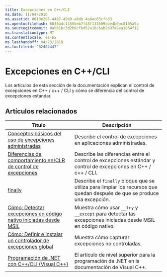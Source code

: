 ```yaml
---
title: Excepciones en C++/CLI
ms.date: 11/04/2016
ms.assetid: 0010e205-4487-49a9-a8db-4a8ec63cfc83
ms.openlocfilehash: 6036a4c1155beb7f45f133609cbe4b0ac8105a9a
ms.sourcegitcommit: 0ab61bc3d2b6cfbd52a16c6ab2b97a8ea1864f12
ms.translationtype: MT
ms.contentlocale: es-ES
ms.lasthandoff: 04/23/2019
ms.locfileid: "62404447"
---
```

# <a name="exceptions-in-ccli"></a>Excepciones en C++/CLI

Los artículos de esta sección de la documentación explican el control de excepciones en C++ / c++ / CLI y cómo se diferencia del control de excepciones estándar.

## <a name="related-articles"></a>Artículos relacionados

|Título|Descripción|
|-----------|-----------------|
|[Conceptos básicos del uso de excepciones administradas](../dotnet/basic-concepts-in-using-managed-exceptions.md)|Describe el control de excepciones en aplicaciones administradas.|
|[Diferencias de comportamiento en/CLR de control de excepciones](../dotnet/differences-in-exception-handling-behavior-under-clr.md)|Describe las diferencias entre el control de excepciones estándar y control de excepciones en C++ / c++ / CLI.|
|[finally](../dotnet/finally.md)|Describe el `finally` bloque que se utiliza para limpiar los recursos que quedan después de que se produce una excepción.|
|[Cómo: Detectar excepciones en código nativo iniciadas desde MSIL](../dotnet/how-to-catch-exceptions-in-native-code-thrown-from-msil.md)|Muestra cómo usar `__try` y `__except` para detectar las excepciones iniciadas desde MSIL en código nativo.|
|[Cómo: Definir e instalar un controlador de excepciones global](../dotnet/how-to-define-and-install-a-global-exception-handler.md)|Muestra cómo capturar excepciones no controladas.|
|[Programación de .NET con C++/CLI (Visual C++)](../dotnet/dotnet-programming-with-cpp-cli-visual-cpp.md)|El artículo de nivel superior para la programación de .NET en la documentación de Visual C++.|